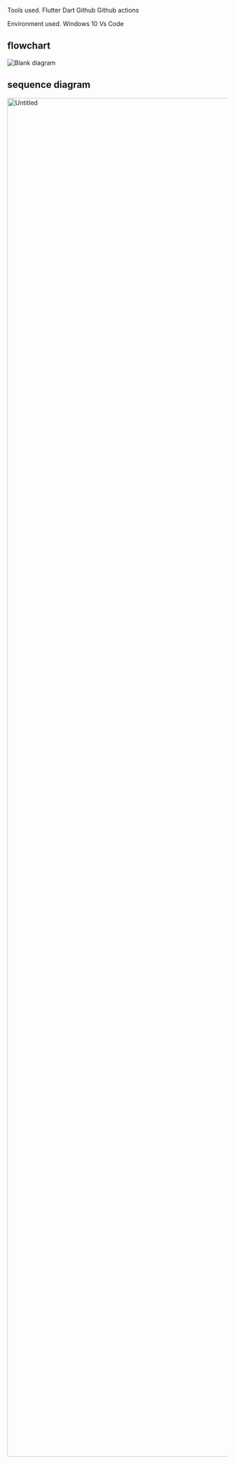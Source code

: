 Tools used.
Flutter
Dart
Github
Github actions

Environment used.
Windows 10
Vs Code
## flowchart
![Blank diagram](https://user-images.githubusercontent.com/55311795/208457120-80dab4b3-0a3d-4970-802f-21c6b88e8071.png)
## sequence diagram
<img width="3096" alt="Untitled" src="https://user-images.githubusercontent.com/55311795/208458279-dd094114-cd80-4825-b32c-8aebcd22e9ea.png">
